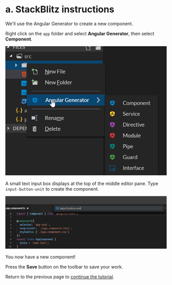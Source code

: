# a. StackBlitz instructions

We'll use the Angular Generator to create a new component.

Right click on the `app` folder and select **Angular Generator**, then select **Component**.

![StackBlitz Angular Generator](../../.gitbook/assets/stackblitz-generator.png)

A small text input box displays at the top of the middle editor pane. Type `input-button-unit` to create the component.

![Input component name](../../.gitbook/assets/stackblitz-component-name.png)

You now have a new component!

Press the **Save** button on the toolbar to save your work.

Return to the previous page to [continue the tutorial](https://ng-girls.gitbook.io/todo-list-tutorial/a-new-component/README.md).

